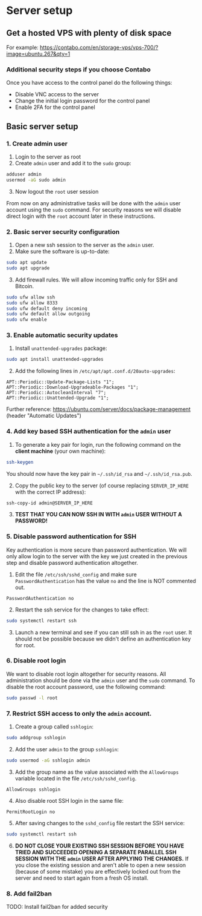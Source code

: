 # Server setup

## Get a hosted VPS with plenty of disk space

For example: https://contabo.com/en/storage-vps/vps-700/?image=ubuntu.267&qty=1

### Additional security steps if you choose Contabo

Once you have access to the control panel do the following things:
- Disable VNC access to the server
- Change the initial login password for the control panel
- Enable 2FA for the control panel


## Basic server setup

### 1. Create admin user

1. Login to the server as root
2. Create `admin` user and add it to the `sudo` group:
```bash
adduser admin
usermod -aG sudo admin
```

3. Now logout the `root` user session

From now on any administrative tasks will be done with the `admin` user account using the `sudo` command.
For security reasons we will disable direct login with the `root` account later in these instructions.

### 2. Basic server security configuration

1. Open a new ssh session to the server as the `admin` user.
2. Make sure the software is up-to-date:
```bash
sudo apt update
sudo apt upgrade
```

3. Add firewall rules. We will allow incoming traffic only for SSH and Bitcoin.
```bash
sudo ufw allow ssh
sudo ufw allow 8333
sudo ufw default deny incoming
sudo ufw default allow outgoing
sudo ufw enable
```

### 3. Enable automatic security updates

1. Install `unattended-upgrades` package:
```bash
sudo apt install unattended-upgrades
```
2. Add the following lines in `/etc/apt/apt.conf.d/20auto-upgrades`:
```
APT::Periodic::Update-Package-Lists "1";
APT::Periodic::Download-Upgradeable-Packages "1";
APT::Periodic::AutocleanInterval "7";
APT::Periodic::Unattended-Upgrade "1";
```

Further reference:
https://ubuntu.com/server/docs/package-management (header "Automatic Updates")

### 4. Add key based SSH authentication for the `admin` user

1. To generate a key pair for login, run the following command on the **client machine** (your own machine):
```bash
ssh-keygen
```
You should now have the key pair in `~/.ssh/id_rsa` and `~/.ssh/id_rsa.pub`.

2. Copy the public key to the server (of course replacing `SERVER_IP_HERE` with the correct IP address):
```bash
ssh-copy-id admin@SERVER_IP_HERE
```

3. **TEST THAT YOU CAN NOW SSH IN WITH `admin` USER WITHOUT A PASSWORD!**

### 5. Disable password authentication for SSH

Key authentication is more secure than password authentication.
We will only allow login to the server with the key we just created in the previous step
and disable password authentication altogether.

1. Edit the file `/etc/ssh/sshd_config` and make sure `PasswordAuthentication` has the value `no` and
   the line is NOT commented out.
```
PasswordAuthentication no
```

2. Restart the ssh service for the changes to take effect:
```bash
sudo systemctl restart ssh
```

3. Launch a new terminal and see if you can still ssh in as the `root` user.
   It should not be possible because we didn't define an authentication key for root.

### 6. Disable root login

We want to disable root login altogether for security reasons.
All administration should be done via the `admin` user and the `sudo` command.
To disable the root account password, use the following command:
```bash
sudo passwd -l root
```

### 7. Restrict SSH access to only the `admin` account.

1. Create a group called `sshlogin`:
```bash
sudo addgroup sshlogin
```

2. Add the user `admin` to the group `sshlogin`:
```bash
sudo usermod -aG sshlogin admin
```

3. Add the group name as the value associated with the `AllowGroups` variable located in the file
   `/etc/ssh/sshd_config`.
```
AllowGroups sshlogin
```

4. Also disable root SSH login in the same file:
```
PermitRootLogin no
```

5. After saving changes to the `sshd_config` file restart the SSH service:
```bash
sudo systemctl restart ssh
```

6. **DO NOT CLOSE YOUR EXISTING SSH SESSION BEFORE YOU HAVE TRIED AND SUCCEEDED OPENING A SEPARATE
   PARALLEL SSH SESSION WITH THE `admin` USER AFTER APPLYING THE CHANGES.**
   If you close the existing session and aren't able to open a new session (because of some mistake)
   you are effectively locked out from the server and need to start again from a fresh OS install.

### 8. Add fail2ban

TODO: Install fail2ban for added security
